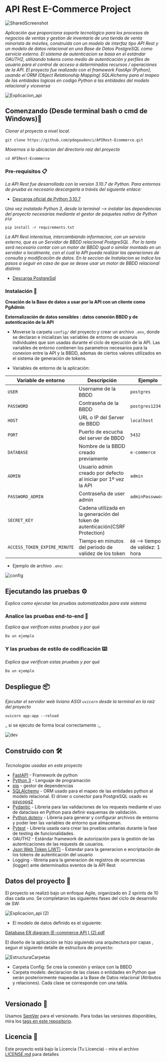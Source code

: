 # API Rest E-Commerce Project
![SharedScreenshot](https://user-images.githubusercontent.com/73450522/208239577-ff8471d0-b196-4c86-80a5-76c1c41a8731.jpg)

_Aplicación que proporciona soporte tecnológico para los procesos de negocios de ventas y gestion de inventario de una tienda de venta minorista de móviles, construida con un modelo de interfaz tipo API Rest y un modelo de datos relacional en una Base de Datos PostgreSQL como servicio externo.
El sistema de autenticacion se basa en el estándar OAUTH2, utilizando tokens como medio de autenticación y perfiles de usuario para el control de acceso a determinados recursos / operaciones de la API.
El proyecto fue realizado con el framework FastApi (Python), usando el ORM (Object Relationship Mapping) SQLAlchemy para el mapeo de las entidades logicas en codigo Python a las entidades del modelo relacional y viceversa_

![Explicacion_api](https://user-images.githubusercontent.com/73450522/208242357-f6cc8dc7-c883-4b67-879d-e6ffe0b30447.jpg)

## Comenzando (Desde terminal bash o cmd de Windows)🚀

_Clonar el proyecto a nivel local._

```
git clone https://github.com/pdegaudenci/APIRest-Ecommerce.git
```

_Movernos a la ubicacion del directorio raiz del proyecto_

```
cd APIRest-Ecommerce
```

### Pre-requisitos 📋

_La API Rest fue desarrollada con la version 3.10.7 de Python. Para entornos de prueba es necesario descargarla a través del siguiente enlace:_

* [Descarga oficial de Python 3.10.7](https://www.python.org/downloads/release/python-3107) 


_Una vez instalado Python 3, desde la terminal --> instalar las dependencias del proyecto necesarias mediante el gestor de paquetes nativo de Python `pip`_

```
pip install -r requirements.txt
```

_La API Rest interactua, intercambiando informacion, con un servicio externo, que es un Servidor de BBDD relacional PostgreSQL . Por lo tanto será necesario contar con un motor de BBDD igual o similar montado en un servidor o localmente, con el cual la API pueda realizar las operaciones de consulta y modificaciòn de datos. En la seccion de Instalacion se indica los pasos a seguir en caso de que se desee usar un motor de BBDD relacional distinto_

* [Descarga PostgreSql](https://www.postgresql.org/download/)

### Instalación 🔧

__Creación de la Base de datos a usar por la API con un cliente como PgAdmin__

__Externalización de datos sensibles : datos conexión BBDD y de autenticación de la API__

* Moverse  la carpeta `config/` del proyecto y crear un archivo `.env`, donde se declaran e inicializan las variables de entorno de usuaruis individuales que son usadas durante el ciclo de ejecución de la API. Las variables de entorno contienen los parametros necesarios para la  conexion entre la API y la BBDD, ademas de ciertos valores utilizados en el sistema de generación de tokens.

* Variables de entorno de la aplicación:

| Variable de entorno              | Descripción                                                                   |       Ejemplo                      |
|----------------------------------|-------------------------------------------------------------------------------|------------------------------------|
| `USER`                           | Username de la BBDD                                                           | `postgres`                         |
| `PASSWORD`                       | Contraseña de la BBDD                                                         | `postgres1234`                     |
| `HOST`                           | URL o IP del Server de BBDD                                                   | `localhost`                        |
| `PORT`                           | Puerto de escucha del server de BBDD                                          | `5432`                             |
| `DATABASE`                       | Nombre de la BBDD creado previamente                                          | `e-commerce`                       |
| `ADMIN`                          | Usuario admin creado por defecto al iniciar por 1º vez la API                 | `admin`                            |
| `PASSWORD_ADMIN`                 | Contraseña de user admin                                                      | `adminPasswword`                   |
| `SECRET_KEY`                     | Cadena utilizada en la generación del token de autenticación(CSRF Protection) |                                    |
| `ACCESS_TOKEN_EXPIRE_MINUTE`     | Tiempo en minutos del periodo de validez de los token                         | `60` --> tiempo de validez: 1 hora |

* Ejemplo de archivo `.env`:

![config](https://user-images.githubusercontent.com/73450522/208251275-7066fdb2-3d66-40c6-97e3-7381fbce5912.jpg)


## Ejecutando las pruebas ⚙️

_Explica como ejecutar las pruebas automatizadas para este sistema_

### Analice las pruebas end-to-end 🔩

_Explica que verifican estas pruebas y por qué_

```
Da un ejemplo
```

### Y las pruebas de estilo de codificación ⌨️

_Explica que verifican estas pruebas y por qué_

```
Da un ejemplo
```

## Despliegue 📦

_Ejecutar el servidor web liviano ASGI `uvicorn` desde la terminal en la raíz del proyecto_
```
uvicorn app:app --reload
```

_ si se ejecuto de forma local correctamente :_

![dev](https://user-images.githubusercontent.com/73450522/208251741-d3cd96dc-f4ab-460b-be71-61ea865008e1.jpg)

## Construido con 🛠️

_Tecnologías usadas en este proyecto_

* [FastAPI](https://fastapi.tiangolo.com) - Framework  de python
* [Python 3](https://docs.python.org/3/) - Lenguaje de programación
* [pip](https://pip.pypa.io/en/stable/) - gestor de dependencias
* [SQLAlchemy](https://www.sqlalchemy.org) - ORM usado para el mapeo de las entidades python al modelo relacional. El driver o conector para PostgreSQL usado es [psycopg2](https://pypi.org/project/psycopg2/)
* [Pydantic](https://docs.pydantic.dev) - Libreria para las validaciones de los requests mediante el uso de dataclass en Python para definir esquemas de validación.
* [Python dotenv](https://pypi.org/project/python-dotenv/) - Libreria para generar y configurar archivos de entorno y poder leer las variables de entorno que almacenan.
* [Pytest](https://docs.pytest.org/en/7.2.x/) - Libreria usada oara crear las pruebas unitarias durante la fase de testing de funcionalidades.
* OAUTH2 -  Estándar framework de autorización para la gestión de las autenticaciones de las requests de usuarios.
* [Json Web Token (JWT)](https://jwt.io) - Estandar para la generacion e encriptación de los tokens de autenticación del usuario 
* Logging - libreria para la generacion de registros de ocurrencias (logger) ante determinados eventos de la API Rest


## Datos del proyecto 📖

El proyecto se realizó bajo un enfoque Agile, organizado en 2 sprints de 10 dias cada uno. Se completaron las siguientes fases del ciclo de desarrollo de SW:

![Explicacion_api (2)](https://user-images.githubusercontent.com/73450522/208253273-5844fd1e-e6aa-4b99-92b0-8831926ce6d2.jpg)

* El modelo de datos definido es el siguiente:

[Database ER diagram (E-commerce API ) (2).pdf](https://github.com/pdegaudenci/APIRest-Ecommerce/files/10252235/Database.ER.diagram.E-commerce.API.2.pdf)

El diseño de la aplicación se hizo siguiendo una arquitectura por capas , segun el siguiente detalle de estructura de proyecto:

  ![EstructuraCarpetas](https://user-images.githubusercontent.com/73450522/208253917-c44feac7-39f1-4bbc-8df8-7f2a784fb9ae.jpg)


* Carpeta Config: Se crea la conexión y enlace con la BBDD
* Carpeta models: declaracion de las clases o entidades en Python que serán posteriormente mapeadas a la Base de Datos relacional (Atributos y relaciones). Cada clase se corresponde con una tabla.
* 


## Versionado 📌

Usamos [SemVer](http://semver.org/) para el versionado. Para todas las versiones disponibles, mira los [tags en este repositorio](https://github.com/tu/proyecto/tags).


## Licencia 📄

Este proyecto está bajo la Licencia (Tu Licencia) - mira el archivo [LICENSE.md](LICENSE.md) para detalles

